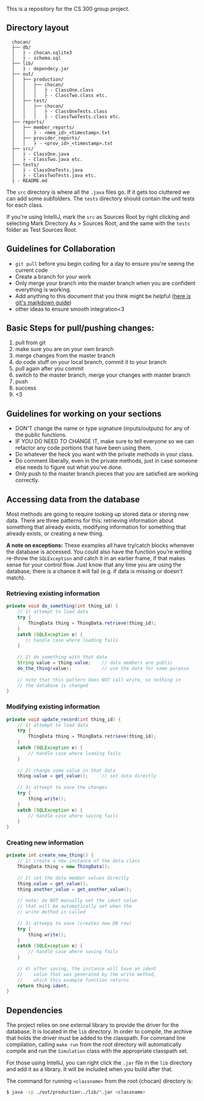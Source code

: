 This is a repository for the CS 300 group project.

## Directory layout
```
  chocan/
  ├── db/
  │   ├ - chocan.sqlite3
  │   ├ - schema.sql
  ├── lib/
  │   ├ - dependecy.jar
  ├── out/
  │   ├── production/
  │   │   ├── chocan/
  │   │   │   ├ - ClassOne.class
  │   │   │   ├ - ClassTwo.class etc.
  │   ├── test/
  │   │   ├── chocan/
  │   │   │   ├ - ClassOneTests.class
  │   │   │   ├ - ClassTwoTests.class etc.
  ├── reports/
  │   ├── member_reports/
  │   │   ├ - <mem_id>_<timestamp>.txt
  │   ├── provider_reports/
  │   │   ├ - <prov_id>_<timestamp>.txt
  ├── src/
  │   ├ - ClassOne.java
  │   ├ - ClassTwo.java etc.
  ├── tests/
  │   ├ - ClassOneTests.java
  │   ├ - ClassTwoTests.java etc.
  ├ - README.md
```
The `src` directory is where all the `.java` files go. If it gets too
cluttered we can add some subfolders.
The `tests` directory should contain the unit tests for each class.

If you're using IntelliJ, mark the `src` as Sources Root by right
clicking and selecting Mark Directory As > Sources Root, and the same
with the `tests` folder as Test Sources Root.

## Guidelines for Collaboration
- `git pull` before you begin coding for a day to ensure you're seeing the current code
- Create a branch for your work
- Only merge your branch into the master branch when you are confident everything is working.
- Add anything to this document that you think might be helpful
  ([here is git's markdown guide](https://guides.github.com/features/mastering-markdown/))
- other ideas to ensure smooth integration<3

## Basic Steps for pull/pushing changes:
1. pull from git
2. make sure you are on your own branch
3. merge changes from the master branch
4. do code stuff on your local branch, commit it to your branch
5. pull again after you commit
6. switch to the master branch, merge your changes with master branch
7. push
8. success
9. <3

## Guidelines for working on your sections
- DON'T change the name or type signature (inputs/outputs) for any of
  the public functions.
- IF YOU DO NEED TO CHANGE IT, make sure to tell everyone so we can
  refactor any code portions that have been using them.
- Do whatever the heck you want with the private methods in your class.
- Do comment liberally, even in the private methods, just in case
  someone else needs to figure out what you've done.
- Only push to the master branch pieces that you are satisfied are
  working correctly.

## Accessing data from the database
Most methods are going to require looking up stored data or storing
new data. There are three patterns for this: retrieving information
about something that already exists, modifying information for
something that already exists, or creating a new thing.

**A note on exceptions:** These examples all have try/catch blocks
whenever the database is accessed. You could also have the function
you're writing re-throw the `SQLException` and catch it in an
earlier frame, if that makes sense for your control flow. Just know
that any time you are using the database, there is a chance it will
fail (e.g. if data is missing or doesn't match).

### Retrieving existing information
```java
private void do_something(int thing_id) {
    // 1) attempt to load data
    try {
        ThingData thing = ThingData.retrieve(thing_id);
    }
    catch (SQLException e) {
       // handle case where loading fails
    }
    
    // 2) do something with that data
    String value = thing.value;    // data members are public
    do_the_thing(value);           // use the data for some purpose
    
    // note that this pattern does NOT call write, so nothing in
    // the database is changed
}
```

### Modifying existing information
```java
private void update_record(int thing_id) {
    // 1) attempt to load data
    try {
        ThingData thing = ThingData.retrieve(thing_id);
    }
    catch (SQLException e) {
        // handle case where loading fails
    }
    
    // 2) change some value in that data
    thing.value = get_value();     // set data directly
    
    // 3) attempt to save the changes
    try {
        thing.write();
    }
    catch (SQLException e) {
        // handle case where saving fails
    }
}
```

### Creating new information
```java
private int create_new_thing() {
    // 1) create a new instance of the data class
    ThingData thing = new ThingData();
    
    // 2) set the data member values directly
    thing.value = get_value();
    thing.another_value = get_another_value();
    
    // note: do NOT manually set the ident value
    // that will be automatically set when the
    // write method is called
    
    // 3) attempy to save (creates new DB row)
    try {
        thing.write();
    }
    catch (SQLException e) {
        // handle case where saving fails
    }
    
    // 4) after saving, the instance will have an ident
    //    value that was generated by the write method,
    //    which this example function returns
    return thing.ident;
}
```

## Dependencies
The project relies on one external library to provide the
driver for the database. It is located in the `lib` directory.
In order to compile, the archive that holds the driver must
be added to the classpath. For command line compilation,
calling `make run` from the root directory will automatically
compile and run the `Simulation` class with the appropriate
classpath set.

For those using IntelliJ, you can right click the `.jar` file
in the `lib` directory and add it as a library. It will be
included when you build after that.

The command for running `<classname>` from the root (chocan)
directory is:

```bash
$ java -cp ./out/production:./lib/*.jar <classname>
```
